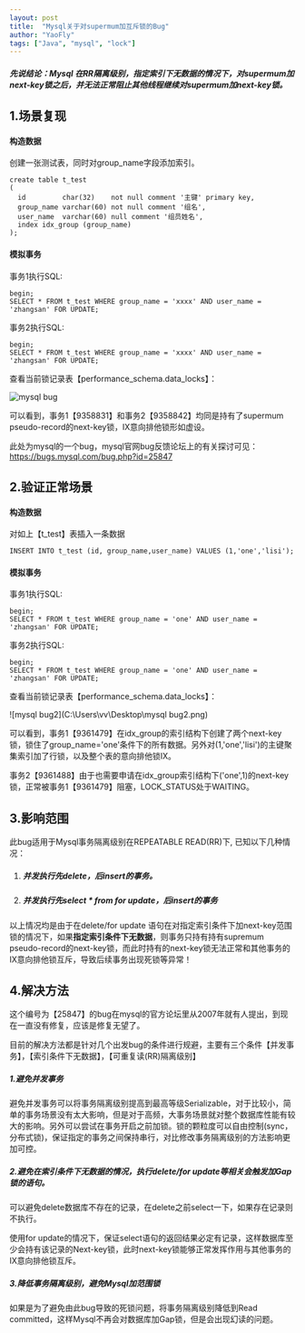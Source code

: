 ```yaml
---
layout: post
title:  "Mysql关于对supermum加互斥锁的Bug"
author: "YaoFly"
tags: ["Java", "mysql", "lock"]
---   
```

##### 先说结论：Mysql 在RR隔离级别，指定索引下无数据的情况下，对supermum加next-key锁之后，并无法正常阻止其他线程继续对supermum加next-key锁。

## 1.场景复现

#### 构造数据

创建一张测试表，同时对group_name字段添加索引。

```mysql
create table t_test
(
  id         char(32)    not null comment '主键' primary key,
  group_name varchar(60) not null comment '组名',
  user_name  varchar(60) null comment '组员姓名',
  index idx_group (group_name)
);
```

#### 模拟事务

事务1执行SQL:

```MYSQL
begin;
SELECT * FROM t_test WHERE group_name = 'xxxx' AND user_name = 'zhangsan' FOR UPDATE;
```

事务2执行SQL:

```mysql
begin;
SELECT * FROM t_test WHERE group_name = 'xxxx' AND user_name = 'zhangsan' FOR UPDATE;
```

查看当前锁记录表【performance_schema.data_locks】：

<img src="C:\Users\vv\Desktop\mysql bug.png" alt="mysql bug" style="zoom:100%;" />

可以看到，事务1【9358831】和事务2【9358842】均同是持有了supermum pseudo-record的next-key锁，IX意向排他锁形如虚设。

此处为mysql的一个bug，mysql官网bug反馈论坛上的有关探讨可见：https://bugs.mysql.com/bug.php?id=25847

## 2.验证正常场景

#### 构造数据

对如上【t_test】表插入一条数据

```mysql
INSERT INTO t_test (id, group_name,user_name) VALUES (1,'one','lisi');
```

#### 模拟事务

事务1执行SQL:

```MYSQL
begin;
SELECT * FROM t_test WHERE group_name = 'one' AND user_name = 'zhangsan' FOR UPDATE;
```

事务2执行SQL:

```mysql
begin;
SELECT * FROM t_test WHERE group_name = 'one' AND user_name = 'zhangsan' FOR UPDATE;
```

查看当前锁记录表【performance_schema.data_locks】：

![mysql bug2](C:\Users\vv\Desktop\mysql bug2.png)

可以看到，事务1【9361479】在idx_group的索引结构下创建了两个next-key锁，锁住了group_name='one'条件下的所有数据。另外对(1,'one','lisi')的主键聚集索引加了行锁，以及整个表的意向排他锁IX。

事务2【9361488】由于也需要申请在idx_group索引结构下('one',1)的next-key锁，正常被事务1【9361479】阻塞，LOCK_STATUS处于WAITING。

## 3.影响范围

此bug适用于Mysql事务隔离级别在REPEATABLE READ(RR)下, 已知以下几种情况：

1. ##### 并发执行先delete，后insert的事务。

2. ##### 并发执行先select * from for update，后insert的事务

以上情况均是由于在delete/for update 语句在对指定索引条件下加next-key范围锁的情况下，如果**指定索引条件下无数据**，则事务只持有持有supremum pseudo-record的next-key锁，而此时持有的next-key锁无法正常和其他事务的IX意向排他锁互斥，导致后续事务出现死锁等异常！

## 4.解决方法

这个编号为【25847】的bug在mysql的官方论坛里从2007年就有人提出，到现在一直没有修复，应该是修复无望了。

目前的解决方法都是针对几个出发bug的条件进行规避，主要有三个条件【并发事务】，【索引条件下无数据】，【可重复读(RR)隔离级别】

##### 1.避免并发事务

避免并发事务可以将事务隔离级别提高到最高等级Serializable，对于比较小，简单的事务场景没有太大影响，但是对于高频，大事务场景就对整个数据库性能有较大的影响。另外可以尝试在事务开启之前加锁。锁的颗粒度可以自由控制(sync，分布式锁)，保证指定的事务之间保持串行，对比修改事务隔离级别的方法影响更加可控。

##### 2.避免在索引条件下无数据的情况，执行delete/for update等相关会触发加Gap锁的语句。

可以避免delete数据库不存在的记录，在delete之前select一下，如果存在记录则不执行。

使用for update的情况下，保证select语句的返回结果必定有记录，这样数据库至少会持有该记录的Next-key锁，此时next-key锁能够正常发挥作用与其他事务的IX意向排他锁互斥。

##### 3.降低事务隔离级别，避免Mysql加范围锁

如果是为了避免由此bug导致的死锁问题，将事务隔离级别降低到Read committed，这样Mysql不再会对数据库加Gap锁，但是会出现幻读的问题。
